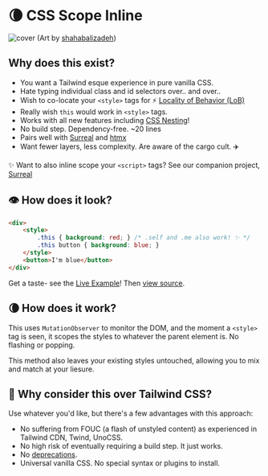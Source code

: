 # 🌘 CSS Scope Inline

![cover](https://github.com/gnat/css-scope-inline/assets/24665/c4935c1b-34e3-4220-9d42-11f064999a57)
(Art by [shahabalizadeh](https://www.artstation.com/artwork/zDgdd))

## Why does this exist?

* You want a Tailwind esque experience in pure vanilla CSS.
* Hate typing individual class and id selectors over.. and over..
* Wish to co-locate your `<style>` tags for ⚡️ [Locality of Behavior (LoB)](https://htmx.org/essays/locality-of-behaviour/)
* Really wish `this` would work in `<style>` tags.
* Works with all new features including [CSS Nesting](https://caniuse.com/css-nesting)!
* No build step. Dependency-free. ~20 lines
* Pairs well with [Surreal](https://github.com/gnat/surreal) and [htmx](https://htmx.org)
* Want fewer layers, less complexity. Are aware of the cargo cult. ✈️

✨ Want to also inline scope your `<script>` tags? See our companion project, [Surreal](https://github.com/gnat/surreal)

## 👁️ How does it look?
```html
<div>
    <style>
        .this { background: red; } /* .self and .me also work! ✨ */
        .this button { background: blue; }
    </style>
    <button>I'm blue</button>
</div>
```
Get a taste- see the [Live Example](gnat.github.io/css-scope-inline/)! Then [view source](gnat.github.io/css-scope-inline/blob/main/index.html).

## 🌘 How does it work?

This uses `MutationObserver` to monitor the DOM, and the moment a `<style>` tag is seen, it scopes the styles to whatever the parent element is. No flashing or popping. 

This method also leaves your existing styles untouched, allowing you to mix and match at your liesure.

## 🤔 Why consider this over Tailwind CSS?

Use whatever you'd like, but there's a few advantages with this approach:

* No suffering from FOUC (a flash of unstyled content) as experienced in Tailwind CDN, Twind, UnoCSS.
* No high risk of eventually requiring a build step. It just works.
* No [deprecations](https://windicss.org/posts/sunsetting.html).
* Universal vanilla CSS. No special syntax or plugins to install.
